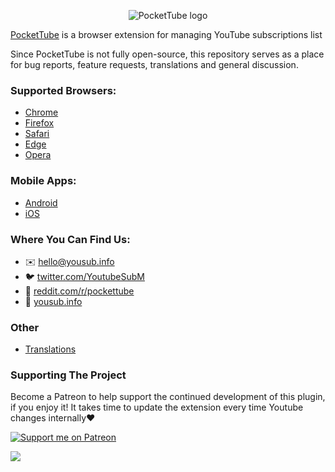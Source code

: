 <p align="center">
  <img src="https://github.com/NabokD/pockettube/blob/main/assets/logo.svg" alt="PocketTube logo"/>
</p>

[PocketTube](//yousub.info) is a browser extension for managing YouTube subscriptions list

Since PocketTube is not fully open-source, this repository serves as a place for bug reports, feature requests, translations and general discussion.

### Supported Browsers:
- [Chrome](//chrome.google.com/webstore/detail/pockettube-youtube-subscr/kdmnjgijlmjgmimahnillepgcgeemffb)
- [Firefox](//addons.mozilla.org/en-US/firefox/addon/youtube-subscription-groups)
- [Safari](//apps.apple.com/us/app/id1533703891)
- [Edge](//microsoftedge.microsoft.com/addons/Microsoft-Edge-Extensions-Home)
- [Opera](//addons.opera.com/en/extensions/details/pockettube-youtube-subscription-manager)

### Mobile Apps:
- [Android](//play.google.com/store/apps/details?id=com.youtubesubscriptionmanager)
- [iOS](//apps.apple.com/us/app/pockettube-subscription-manage/id1475688814)

### Where You Can Find Us:
- :envelope: hello@yousub.info
- :bird: [twitter.com/YoutubeSubM](//twitter.com/YoutubeSubM)
- :orange_book: [reddit.com/r/pockettube](//www.reddit.com/r/pockettube)
- :tada: [yousub.info](//yousub.info)

### Other
- [Translations](//translations.yousub.info)

### Supporting The Project
Become a Patreon to help support the continued development of this plugin, if you enjoy it! It takes time to update the extension every time Youtube changes internally❤️

<a href="https://patreon.com/ysub"><img src="https://img.shields.io/endpoint.svg?url=https%3A%2F%2Fshieldsio-patreon.vercel.app%2Fapi%3Fusername%3Dysub%26type%3Dpatrons&style=for-the-badge" alt="Support me on Patreon" /></a>

<a href="https://www.buymeacoffee.com/ysub"><img src="https://img.buymeacoffee.com/button-api/?text=Buy me a coffee&emoji=&slug=ysub&button_colour=FFDD00&font_colour=000000&font_family=Cookie&outline_colour=000000&coffee_colour=ffffff"></a>

